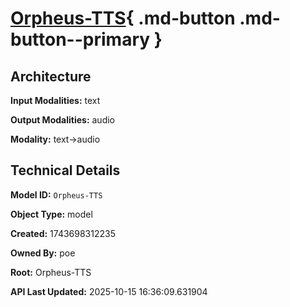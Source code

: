 # [Orpheus-TTS](https://poe.com/Orpheus-TTS){ .md-button .md-button--primary }

## Architecture

**Input Modalities:** text

**Output Modalities:** audio

**Modality:** text->audio


## Technical Details

**Model ID:** `Orpheus-TTS`

**Object Type:** model

**Created:** 1743698312235

**Owned By:** poe

**Root:** Orpheus-TTS

**API Last Updated:** 2025-10-15 16:36:09.631904
